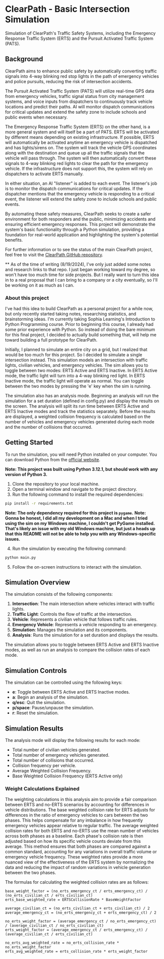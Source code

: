 # ClearPath - Basic Intersection Simulation

Simulation of ClearPath's Traffic Safety Systems, including the Emergency Response Traffic System (ERTS) and the Pursuit 
Activated Traffic System (PATS).

## Background

ClearPath aims to enhance public safety by automatically converting traffic signals into 4-way blinking red stop lights in the path of emergency vehicles and police pursuits, reducing the risk of intersection accidents. 

The Pursuit Activated Traffic System (PATS) will utilize real-time GPS data from emergency vehicles, traffic signal status from city management systems, and voice inputs from dispatchers to continuously track vehicle locations and predict their paths. AI will monitor dispatch communications for critical updates and extend the safety zone to include schools and public events when necessary. 

The Emergency Response Traffic System (ERTS) on the other hand, is a more general system and will itself be a part of PATS. ERTS will be activated by different means depending on existing infrastructure. If possible, ERTS will automatically be activated anytime an emergency vehicle is dispatched and has lights/sirens on. The system will track the vehicle GPS coordinates along with the destination and queue up all the traffic signals that the vehicle will pass through. The system will then automatically convert these signals to 4-way blinking red lights to clear the path for the emergency vehicle. If the infrastructure does not support this, the system will rely on dispatchers to activate ERTS manually. 

In either situation, an AI "listener" is added to each event. The listener's job is to monitor the dispatch communications for critical updates. If the dispatcher mentions that the emergency vehicle is responding to a critical event, the listener will extend the safety zone to include schools and public events.

By automating these safety measures, ClearPath seeks to create a safer environment for both responders and the public, minimizing accidents and ensuring efficient emergency responses. This project will demonstrate the system's basic functionality through a Python simulation, providing a foundation for real-world application and highlighting the system's potential benefits.

For further information or to see the status of the main ClearPath project, feel free to visit the [ClearPath GitHub repository](https://github.com/MyPetLobster/clearpath).

** As of the time of writing (8/19/2024), I've only just added some notes and research links to that repo. I just began working toward my degree, so won't have too much time for side projects. But I really want to turn this idea in to a real proposal that I can bring to a company or a city eventually, so I'll be working on it as much as I can.


### About this project

I've had this idea to build ClearPath as a personal project for a while now, but only recently started taking notes, researching statistics, and brainstorming ideas. I'm currently taking Sophia Learning's Introduction to Python Programming course. Prior to beginning this course, I already had some prior experience with Python. So instead of doing the bare minimum for this final project, I decided to actually build something that, will help me toward building a full prototype for ClearPath. 

Initially, I planned to simulate an entire city on a grid, but I realized that would be too much for this project. So I decided
to simulate a single intersection instead. This simulation models an intersection with traffic lights, civilian vehicles, and emergency vehicles. The sim allows you to toggle between two modes: ERTS Active and ERTS Inactive. In ERTS Active mode, the traffic light will turn into a 4-way blinking red light. In ERTS Inactive mode, the traffic light will operate as normal. You can toggle between the two modes by pressing the 'e' key when the sim is running. 

The simulation also has an analysis mode. Beginning an analysis will run the simulation for a set duration (defined in config.py) 
and display the results on the screen. The analysis will split its run time between ERTS Active and ERTS Inactive modes and track the statistics separately. Before the results are displayed, a weighted collision frequency is calculated based on the number of vehicles and emergency vehicles generated during each mode and the number of collisions that occurred.


## Getting Started

To run the simulation, you will need Python installed on your computer. You can download Python from the [official website](https://www.python.org/downloads/).

**Note: This project was built using Python 3.12.1, but should work with any version of Python 3.**

1. Clone the repository to your local machine.
2. Open a terminal window and navigate to the project directory.
3. Run the following command to install the required dependencies:

```bash
pip install -r requirements.txt
```
**Note: The only dependency required for this project is `pygame`.**
**Note: Gonna be honest, I did all my development on a Mac and when I tried using the sim on my Windows machine, I couldn't get PyGame installed. That's likely an issue with my old Windows machine, but just a heads up that this README will not be able to help you with any Windows-specific issues.**

4. Run the simulation by executing the following command:

```bash
python main.py
```

5. Follow the on-screen instructions to interact with the simulation.


## Simulation Overview

The simulation consists of the following components:

1. **Intersection**: The main intersection where vehicles interact with traffic lights.
2. **Traffic Light**: Controls the flow of traffic at the intersection.
3. **Vehicle**: Represents a civilian vehicle that follows traffic rules.
4. **Emergency Vehicle**: Represents a vehicle responding to an emergency.
5. **Simulation**: Manages the simulation and its components.
6. **Analysis**: Runs the simulation for a set duration and displays the results.

The simulation allows you to toggle between ERTS Active and ERTS Inactive modes, as well as run an analysis to compare the collision rates of each mode. 

## Simulation Controls

The simulation can be controlled using the following keys:

- **e**: Toggle between ERTS Active and ERTS Inactive modes.
- **a**: Begin an analysis of the simulation.
- **q/esc**: Quit the simulation.
- **p/space**: Pause/unpause the simulation.
- **r**: Reset the simulation.

## Simulation Results

The analysis mode will display the following results for each mode:

- Total number of civilian vehicles generated.
- Total number of emergency vehicles generated.
- Total number of collisions that occurred.
- Collision frequency per vehicle.
- Average Weighted Collision Frequency.
- Base Weighted Collision Frequency (ERTS Active only)

### Weight Calculations Explained 

The weighting calculations in this analysis aim to provide a fair comparison between ERTS and no-ERTS scenarios by accounting for differences in vehicle distributions. The base weighted collision rate for ERTS adjusts for differences in the ratio of emergency vehicles to cars between the two phases. This helps compensate for any imbalance in how frequently emergency vehicles appear relative to regular traffic. The average weighted collision rates for both ERTS and no-ERTS use the mean number of vehicles across both phases as a baseline. Each phase's collision rate is then adjusted based on how its specific vehicle counts deviate from this average. This method ensures that both phases are compared against a common standard, accounting for any variations in overall traffic volume or emergency vehicle frequency. These weighted rates provide a more nuanced view of the effectiveness of the ERTS system by normalizing the data and reducing the impact of random variations in vehicle generation between the two phases.

The formulas for calculating the weighted collision rates are as follows: 

```
base_weight_factor = (no_erts_emergency_ct / erts_emergency_ct) / (no_erts_civilian_ct / erts_civilian_ct)
erts_base_weighted_rate = ERTSCollisionRate * BaseWeightFactor

average_civilian_ct = (no_erts_civilian_ct + erts_civilian_ct) / 2
average_emergency_ct = (no_erts_emergency_ct + erts_emergency_ct) / 2

no_erts_weight_factor = (average_emergency_ct / no_erts_emergency_ct) / (average_civilian_ct / no_erts_civilian_ct)
erts_weight_factor = (average_emergency_ct / erts_emergency_ct) / (average_civilian_ct / erts_civilian_ct)

no_erts_avg_weighted_rate = no_erts_collision_rate * no_erts_weight_factor
erts_avg_weighted_rate = erts_collision_rate * erts_weight_factor
```

